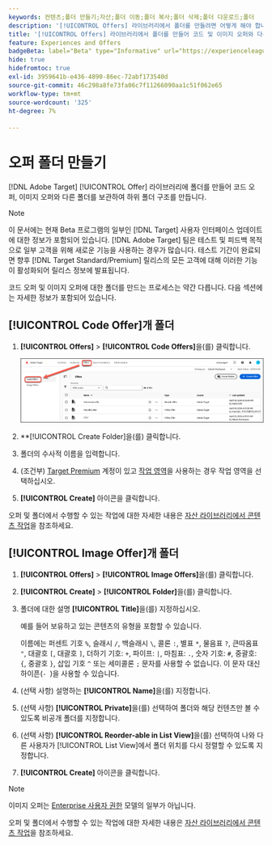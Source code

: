 ```yaml
---
keywords: 컨텐츠;폴더 만들기;자산;폴더 이동;폴더 복사;폴더 삭제;폴더 다운로드;폴더
description: '[!UICONTROL Offers] 라이브러리에서 폴더를 만들려면 어떻게 해야 합니까?'
title: '[!UICONTROL Offers] 라이브러리에서 폴더를 만들어 코드 및 이미지 오퍼와 다른 폴더를 보관하는 방법에 대해 알아봅니다.'
feature: Experiences and Offers
badgeBeta: label="Beta" type="Informative" url="https://experienceleague.adobe.com/docs/target/using/introduction/intro.html#beta newtab=true" tooltip=" [!DNL Adobe Target]의 Beta 기능"
hide: true
hidefromtoc: true
exl-id: 3959641b-e436-4890-86ec-72abf173540d
source-git-commit: 46c298a8fe73fa06c7f11266090aa1c51f062e65
workflow-type: tm+mt
source-wordcount: '325'
ht-degree: 7%

---
```


# 오퍼 폴더 만들기

[!DNL Adobe Target] [!UICONTROL Offer] 라이브러리에 폴더를 만들어 코드 오퍼, 이미지 오퍼와 다른 폴더를 보관하여 하위 폴더 구조를 만듭니다.

>[!NOTE]
>
>이 문서에는 현재 Beta 프로그램의 일부인 [!DNL Target] 사용자 인터페이스 업데이트에 대한 정보가 포함되어 있습니다. [!DNL Adobe Target] 팀은 테스트 및 피드백 목적으로 일부 고객을 위해 새로운 기능을 사용하는 경우가 많습니다. 테스트 기간이 완료되면 향후 [!DNL Target Standard/Premium] 릴리스의 모든 고객에 대해 이러한 기능이 활성화되어 릴리스 정보에 발표됩니다.

코드 오퍼 및 이미지 오퍼에 대한 폴더를 만드는 프로세스는 약간 다릅니다. 다음 섹션에는 자세한 정보가 포함되어 있습니다.

## [!UICONTROL Code Offer]개 폴더

1. **[!UICONTROL Offers]** > **[!UICONTROL Code Offers]**&#x200B;을(를) 클릭합니다.

   ![코드 오퍼 탭](/help/main/c-experiences/c-manage-content/assets/code-offers-tab-new.png)

1. **[!UICONTROL Create Folder]을(를) 클릭합니다.

1. 폴더의 수사적 이름을 입력합니다.

1. (조건부) [Target Premium](/help/main/c-intro/intro.md#premium) 계정이 있고 [작업 영역](/help/main/administrating-target/c-user-management/property-channel/properties-overview.md##section_B82EB409B67C4D9D9D20CE30E48DB1DC)을 사용하는 경우 작업 영역을 선택하십시오.

1. **[!UICONTROL Create]** 아이콘을 클릭합니다.

오퍼 및 폴더에서 수행할 수 있는 작업에 대한 자세한 내용은 [자산 라이브러리에서 콘텐츠 작업](/help/main/c-experiences/c-manage-content/assets-working.md)을 참조하세요.

## [!UICONTROL Image Offer]개 폴더

1. **[!UICONTROL Offers]** > **[!UICONTROL Image Offers]**&#x200B;을(를) 클릭합니다.

1. **[!UICONTROL Create]** > **[!UICONTROL Folder]**&#x200B;을(를) 클릭합니다.

1. 폴더에 대한 설명 **[!UICONTROL Title]**&#x200B;을(를) 지정하십시오.

   예를 들어 보유하고 있는 콘텐츠의 유형을 포함할 수 있습니다.

   이름에는 퍼센트 기호 `%`, 슬래시 `/`, 백슬래시 `\`, 콜론 `:`, 별표 `*`, 물음표 `?`, 큰따옴표 `"`, 대괄호 `[`, 대괄호 `]`, 더하기 기호: `+`, 파이프: `|`, 마침표: `.`, 숫자 기호: `#`, 중괄호: `{`, 중괄호 `}`, 삽입 기호 `^` 또는 세미콜론 `;` 문자를 사용할 수 없습니다. 이 문자 대신 하이픈(`- `)을 사용할 수 있습니다.

1. (선택 사항) 설명하는 **[!UICONTROL Name]**&#x200B;을(를) 지정합니다.
1. (선택 사항) **[!UICONTROL Private]**&#x200B;을(를) 선택하여 폴더와 해당 컨텐츠만 볼 수 있도록 비공개 폴더를 지정합니다.

1. (선택 사항) **[!UICONTROL Reorder-able in List View]**&#x200B;을(를) 선택하여 나와 다른 사용자가 [!UICONTROL List View]에서 폴더 위치를 다시 정렬할 수 있도록 지정합니다.

1. **[!UICONTROL Create]** 아이콘을 클릭합니다.

>[!NOTE]
>
>이미지 오퍼는 [Enterprise 사용자 권한](/help/main/administrating-target/c-user-management/property-channel/property-channel.md) 모델의 일부가 아닙니다.

오퍼 및 폴더에서 수행할 수 있는 작업에 대한 자세한 내용은 [자산 라이브러리에서 콘텐츠 작업](/help/main/c-experiences/c-manage-content/assets-working.md)을 참조하세요.
